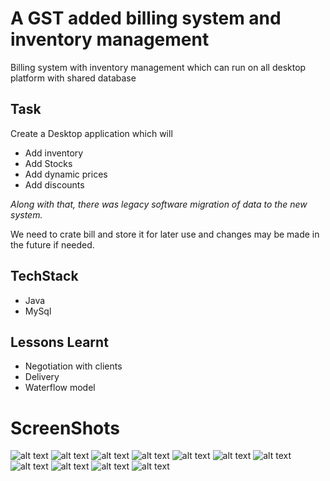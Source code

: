 # A GST added billing system and inventory management
Billing system with inventory management which can run on all desktop platform with shared database

## Task
Create a Desktop application which will 
- Add inventory
- Add Stocks
- Add dynamic prices
- Add discounts 

*Along with that, there was legacy software migration of data to the new system.*

We need to crate bill and store it for later use and changes may be made in the future if needed.

## TechStack
- Java
- MySql

## Lessons Learnt 
- Negotiation with clients
- Delivery
- Waterflow model
 
 # ScreenShots
 
![alt text](https://github.com/alvisf/javaBill/blob/master/ScreenShots/javabandi21%20PM%20(1).jpeg?raw=true)
![alt text](https://github.com/alvisf/javaBill/blob/master/ScreenShots/javabandi21%20PM%20(2).jpeg?raw=true)
![alt text](https://github.com/alvisf/javaBill/blob/master/ScreenShots/javabandi21%20PM%20(3).jpeg?raw=true)
![alt text](https://github.com/alvisf/javaBill/blob/master/ScreenShots/javabandi21%20PM.jpeg?raw=true)
![alt text](https://github.com/alvisf/javaBill/blob/master/ScreenShots/javabandi22%20PM%20(1).jpeg?raw=true)
![alt text](https://github.com/alvisf/javaBill/blob/master/ScreenShots/javabandi22%20PM%20(2).jpeg?raw=true)
![alt text](https://github.com/alvisf/javaBill/blob/master/ScreenShots/javabandi22%20PM%20(3).jpeg?raw=true)
![alt text](https://github.com/alvisf/javaBill/blob/master/ScreenShots/javabandi22%20PM%20(4).jpeg?raw=true)
![alt text](https://github.com/alvisf/javaBill/blob/master/ScreenShots/javabandi21%20PM%20(1).jpeg?raw=true)
![alt text](https://github.com/alvisf/javaBill/blob/master/ScreenShots/javabandi22%20PM.jpeg?raw=true)
![alt text](https://github.com/alvisf/javaBill/blob/master/ScreenShots/javabandi23%20PM.jpeg?raw=true)
